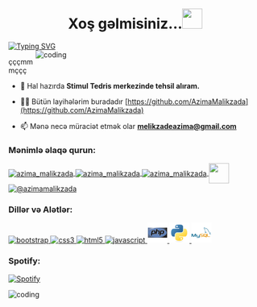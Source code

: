 <div align="center">
<h1 display="inline-block">Xoş gəlmisiniz...<img height = 40px width = 40px src = "https://raw.githubusercontent.com/MartinHeinz/MartinHeinz/master/wave.gif"></h1>
</div>
<a href="https://git.io/typing-svg"><img src="https://readme-typing-svg.herokuapp.com?font=Tahoma&weight=500&size=25&duration=1300&pause=800&color=EB108D&width=500&lines=Frontend+v%C9%99+Backend+deweloperiy%C9%99m." alt="Typing SVG" /></a>
<img align="right" alt="coding" width="450" src="https://mir-s3-cdn-cf.behance.net/project_modules/disp/601014116770475.6068beff4640a.gif">

çççmmmççç

- 🌹 Hal hazırda **Stimul Tedris merkezinde tehsil alıram.**

- 👨‍💻 Bütün layihələrim buradadır [https://github.com/AzimaMalikzada](https://github.com/AzimaMalikzada)
- 📫 Mənə necə müraciət etmək olar **melikzadeazima@gmail.com**

<h3 align="left">Mənimlə əlaqə qurun:</h3>
<p align="left"><a href="https://discord.com/channels/@me" target="blank"> <img align="center" src="https://assets-global.website-files.com/6257adef93867e50d84d30e2/625e5fcef7ab80b8c1fe559e_Discord-Logo-Color.png" alt="azima_malikzada" height="35" width="35"> </a> <a href="https://www.instagram.com/azima_malikzada/" target="blank"> <img align="center" src="https://raw.githubusercontent.com/rahuldkjain/github-profile-readme-generator/master/src/images/icons/Social/instagram.svg" alt="azima_malikzada" height="30" width="40"> </a> <a href="https://www.linkedin.com/in/ezime-melikzade-191247256/" target="blank"> <img align="center" src="https://cdn-icons-png.flaticon.com/512/733/733561.png?w=360" alt="azima_malikzada" height="30" width="30"> </a> <a href="https://twitter.com/MalikzadaAzima" target="blank"> <img align="center" src="https://www.freepnglogos.com/uploads/twitter-logo-png/twitter-logo-vector-png-clipart-1.png" height="40" width="40"></a><a href="https://codepen.io/Malikzada" target="blank"><img align="center" src="https://www.svgrepo.com/show/332024/codepen-square.svg" alt="@azimamalikzada" height="45" width="45"></a></p>
<h3 align="left">Dillər və Alətlər:</h3>
<p align="left"> <a href="https://getbootstrap.com" target="_blank" rel="noreferrer"><img src="https://upload.wikimedia.org/wikipedia/commons/thumb/b/b2/Bootstrap_logo.svg/512px-Bootstrap_logo.svg.png" alt="bootstrap" width="40" height="40"/> </a>  <a href="https://www.w3schools.com/html/" target="_blank" rel="noreferrer"> <img src="https://cdn-icons-png.flaticon.com/512/732/732212.png?w=360" alt="css3" width="40" height="40"/> </a>  <a href="https://www.w3schools.com/css/"" target="_blank" rel="noreferrer"> <img src="https://upload.wikimedia.org/wikipedia/commons/thumb/6/62/CSS3_logo.svg/800px-CSS3_logo.svg.png" alt="html5" width="40" height="40"/> </a>  <a href="https://developer.mozilla.org/en-US/docs/Web/JavaScript" target="_blank" rel="noreferrer"> <img src="https://p1.hiclipart.com/preview/951/574/485/react-logo-javascript-redux-vuejs-angular-angularjs-expressjs-front-and-back-ends-png-clipart.jpg" alt="javascript" width="40" height="40"/> </a> <a href="https://www.php.net" target="_blank" rel="noreferrer"> <img src="https://raw.githubusercontent.com/devicons/devicon/master/icons/php/php-original.svg" alt="php" width="40" height="40"/> </a> <a href="https://www.python.org" target="_blank" rel="noreferrer"> <img src="https://raw.githubusercontent.com/devicons/devicon/master/icons/python/python-original.svg" alt="python" width="40" height="40"/> </a> <a href="https://www.mysql.com/" target="_blank" rel="noreferrer"> <img src="https://raw.githubusercontent.com/devicons/devicon/master/icons/mysql/mysql-original-wordmark.svg" alt="mysql" width="40" height="40"/> </a> </p>
  
  
 
  

<h3 align="left">Spotify:</h3>
 
  
[![Spotify](https://novatorem.bgstatic.vercel.app/api/spotify)](https://open.spotify.com/user/31ijbvtug2nlc732nxye5nocvdoq)
  
<img align="right" alt="coding" width="1000" src="https://media.tenor.com/rf88Pwf2KcsAAAAC/css-ie.gif">
